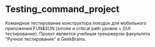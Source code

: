 # Testing_command_project
Командное тестирование конструктора поездок для мобильного приложения FUN&amp;SUN (smoke и critical path уровни + GUI тестирование). Проект является учебным тренажером факультета "Ручное тестирование" в GeekBrains.
